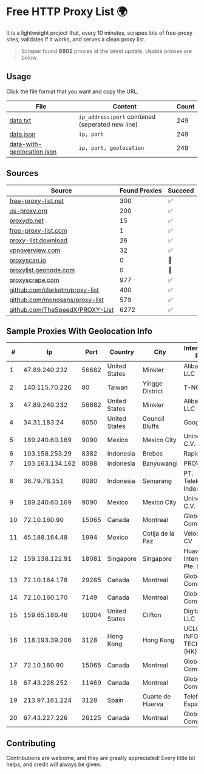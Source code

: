 
# Free HTTP Proxy List 🌍

It is a lightweight project that, every 10 minutes, scrapes lots of free-proxy sites, validates if it works, and serves a clean proxy list.


> Scraper found **8802** proxies at the latest update. Usable proxies are below.

## Usage

Click the file format that you want and copy the URL.


|File|Content|Count|
|----|-------|-----|
|[data.txt](https://raw.githubusercontent.com/themiralay/Proxy-List-World/master/data.txt)|`ip_address:port` combined (seperated new line)|249|
|[data.json](https://raw.githubusercontent.com/themiralay/Proxy-List-World/master/data.json)|`ip, port`|249|
|[data-with-geolocation.json](https://raw.githubusercontent.com/themiralay/Proxy-List-World/master/data-with-geolocation.json)|`ip, port, geolocation`|249|

## Sources

|Source|Found Proxies|Succeed|
|------|-------------|-------|
|[free-proxy-list.net](https://free-proxy-list.net)|300|✅|
|[us-proxy.org](https://www.us-proxy.org)|200|✅|
|[proxydb.net](http://proxydb.net)|15|✅|
|[free-proxy-list.com](https://free-proxy-list.com/?page=&port=&type%5B%5D=http&type%5B%5D=https&up_time=0&search=Search)|1|✅|
|[proxy-list.download](https://www.proxy-list.download/HTTP)|26|✅|
|[vpnoverview.com](https://vpnoverview.com/privacy/anonymous-browsing/free-proxy-servers)|32|✅|
|[proxyscan.io](https://www.proxyscan.io)|0|🚫|
|[proxylist.geonode.com](https://proxylist.geonode.com/api/proxy-list?limit=300&page=1&sort_by=lastChecked&sort_type=desc&protocols=http,https)|0|🚫|
|[proxyscrape.com](https://api.proxyscrape.com/v2/?request=displayproxies&protocol=http&timeout=10000&country=all&ssl=all&anonymity=all)|977|✅|
|[github.com/clarketm/proxy-list](https://raw.githubusercontent.com/clarketm/proxy-list/master/proxy-list-raw.txt)|400|✅|
|[github.com/monosans/proxy-list](https://raw.githubusercontent.com/monosans/proxy-list/main/proxies/http.txt)|579|✅|
|[github.com/TheSpeedX/PROXY-List](https://raw.githubusercontent.com/TheSpeedX/PROXY-List/master/http.txt)|6272|✅|


## Sample Proxies With Geolocation Info

|#|Ip|Port|Country|City|Internet Service Provider|
|-|--|----|-------|----|-------------------------|
|1|47.89.240.232|56682|United States|Minkler|Alibaba.com LLC|
|2|140.115.70.226|80|Taiwan|Yingge District|T-NCU.EDU.TW|
|3|47.89.240.232|56682|United States|Minkler|Alibaba.com LLC|
|4|34.31.183.24|8050|United States|Council Bluffs|Google LLC|
|5|189.240.60.169|9090|Mexico|Mexico City|Uninet S.A. de C.V.|
|6|103.158.253.29|8382|Indonesia|Brebes|Rapid Network|
|7|103.163.134.162|8088|Indonesia|Banyuwangi|PROVITEL|
|8|36.79.78.151|8080|Indonesia|Semarang|PT. Telekomunikasi Indonesia|
|9|189.240.60.169|9090|Mexico|Mexico City|Uninet S.A. de C.V.|
|10|72.10.160.90|15065|Canada|Montreal|GloboTech Communications|
|11|45.188.164.48|1994|Mexico|Cotija de la Paz|Velocom SA De CV|
|12|159.138.122.91|18081|Singapore|Singapore|Huawei International Pte. LTD|
|13|72.10.164.178|29285|Canada|Montreal|GloboTech Communications|
|14|72.10.160.170|7149|Canada|Montreal|GloboTech Communications|
|15|159.65.186.46|10004|United States|Clifton|DigitalOcean, LLC|
|16|118.193.39.206|3128|Hong Kong|Hong Kong|UCLOUD INFORMATION TECHNOLOGY (HK) LIMITED|
|17|72.10.160.90|15065|Canada|Montreal|GloboTech Communications|
|18|67.43.228.252|11469|Canada|Montreal|GloboTech Communications|
|19|213.97.161.224|3128|Spain|Cuarte de Huerva|Telefonica de Espana SAU|
|20|67.43.227.226|26125|Canada|Montreal|GloboTech Communications|



## Contributing

Contributions are welcome, and they are greatly appreciated! Every
little bit helps, and credit will always be given.

